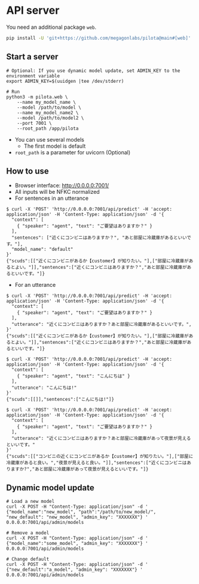
# API server

You need an additional package `web`.

```bash
pip install -U 'git+https://github.com/megagonlabs/pilota@main#[web]'
```

## Start a server

```console
# Optional: If you use dynamic model update, set ADMIN_KEY to the environment variable
export ADMIN_KEY=$(uuidgen |tee /dev/stderr)

# Run
python3 -m pilota.web \
    --name my_model_name \
    --model /path/to/model \
    --name my_model_name2 \
    --model /path/to/model2 \
    --port 7001 \
    --root_path /app/pilota
```

- You can use several models
    - The first model is default
- ``root_path`` is a parameter for uvicorn (Optional)

## How to use

- Browser interface:  <http://0.0.0.0:7001/>
- All inputs will be NFKC normalized
- For sentences in an utterance

```console
$ curl -X 'POST' 'http://0.0.0.0:7001/api/predict' -H 'accept: application/json' -H 'Content-Type: application/json' -d '{
  "context": [
    { "speaker": "agent", "text": "ご要望はありますか？" }
  ],
  "sentences": ["近くにコンビニはありますか？", "あと部屋に冷蔵庫があるといいです。"],
  "model_name": "default"
}'
{"scuds":[["近くにコンビニがあるか【customer】が知りたい。"],["部屋に冷蔵庫があるとよい。"]],"sentences":["近くにコンビニはありますか？","あと部屋に冷蔵庫があるといいです。"]}
```

- For an utterance

```console
$ curl -X 'POST' 'http://0.0.0.0:7001/api/predict' -H 'accept: application/json' -H 'Content-Type: application/json' -d '{
  "context": [
    { "speaker": "agent", "text": "ご要望はありますか？" }
  ],
  "utterance": "近くにコンビニはありますか？あと部屋に冷蔵庫があるといいです。",
}'
{"scuds":[["近くにコンビニがあるか【customer】が知りたい。"],["部屋に冷蔵庫があるとよい。"]],"sentences":["近くにコンビニはありますか？","あと部屋に冷蔵庫があるといいです。"]}

$ curl -X 'POST' 'http://0.0.0.0:7001/api/predict' -H 'accept: application/json' -H 'Content-Type: application/json' -d '{
  "context": [
    { "speaker": "agent", "text": "こんにちは" }
  ],
  "utterance": "こんにちは!"
}'
{"scuds":[[]],"sentences":["こんにちは!"]}

$ curl -X 'POST' 'http://0.0.0.0:7001/api/predict' -H 'accept: application/json' -H 'Content-Type: application/json' -d '{
  "context": [
    { "speaker": "agent", "text": "ご要望はありますか？" }
  ],
  "utterance": "近くにコンビニはありますか？あと部屋に冷蔵庫があって夜景が見えるといいです。"
}'
{"scuds":[["コンビニの近くにコンビニがあるか【customer】が知りたい。"],["部屋に冷蔵庫があると良い。","夜景が見えると良い。"]],"sentences":["近くにコンビニはありますか?","あと部屋に冷蔵庫があって夜景が見えるといいです。"]}
```

## Dynamic model update

```console
# Load a new model
curl -X POST -H "Content-Type: application/json" -d ' {"model_name":"new_model", "path":"/path/to/new_model/", "new_default": "new_model", "admin_key": "XXXXXXX"} ' 0.0.0.0:7001/api/admin/models

# Remove a model
curl -X POST -H "Content-Type: application/json" -d ' {"model_name":"some_model", "admin_key": "XXXXXXX"} ' 0.0.0.0:7001/api/admin/models

# Change default
curl -X POST -H "Content-Type: application/json" -d ' {"new_default":"a_model", "admin_key": "XXXXXXX"} ' 0.0.0.0:7001/api/admin/models
```
